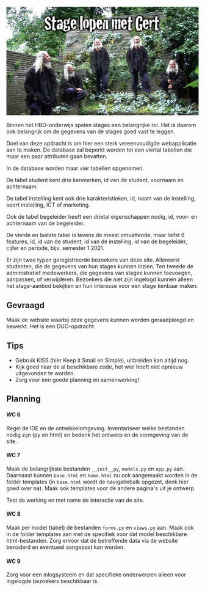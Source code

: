 ![Stage lopen met Gert](imgs/stage.jpeg)

Binnen het HBO-onderwijs spelen stages een belangrijke rol. Het is daarom ook belangrijk om de gegevens van de stages goed vast te leggen. 

Doel van deze opdracht is om hier een sterk vereenvoudigde webapplicatie aan te maken. De database zal beperkt worden tot een viertal tabellen die maar een paar attributen gaan bevatten.

In de database worden maar vier tabellen opgenomen.

De tabel student kent drie kenmerken, id van de student, voornaam en achternaam.

De tabel instelling kent ook drie karakteristieken, id, naam van de instelling, soort instelling, ICT of marketing.

Ook de tabel begeleider heeft een drietal eigenschappen nodig, id, voor- en achternaam van de begeleider.

De vierde en laatste tabel is tevens de meest omvattende, maar liefst 6 features, id, id van de student, id van de instelling, id van de begeleider, cijfer en periode, bijv. semester 1 2021.

Er zijn twee typen geregistreerde bezoekers van deze site. Allereerst studenten, die de gegevens van hun stages kunnen inzien. Ten tweede de administratief medewerkers, die gegevens van stages kunnen toevoegen, aanpassen, of verwijderen. Bezoekers die niet zijn ingelogd kunnen alleen het stage-aanbod bekijken en hun interesse voor een stage kenbaar maken.

## Gevraagd

Maak de website waarbij deze gegevens kunnen worden geraadpleegd en bewerkt. Het is een DUO-opdracht. 

## Tips

- Gebruik KISS (hier Keep it Small en Simple), uitbreiden kan altijd nog.
- Kijk goed naar de al beschikbare code, het wiel hoeft niet opnieuw uitgevonden te worden.
- Zorg voor een goede planning en samenwerking!

## Planning

#### WC 6
Regel de IDE en de ontwikkelomgeving. Inventariseer welke bestanden nodig zijn (py en html) en bedenk het ontwerp en de vormgeving van de site. 

#### WC 7
Maak de belangrijkste bestanden `__init__py`, `models.py` en `app.py` aan.
Daarnaast kunnen `base.html` en `home.html` nu ook aangemaakt worden in de folder templates (in `base.html` wordt de navigatiebalk opgezet, denk hier goed over na).
Maak ook templates voor de andere pagina's uit je ontwerp

Test de werking en met name de interactie van de site.

#### WC 8
Maak per model (tabel) de bestanden `forms.py` en `views.py` aan.
Maak ook in de folder templates aan met de specifiek voor dat model beschikbare html-bestanden. Zorg ervoor dat de betreffende data via de website benaderd en eventueel aangepast kan worden.

#### WC 9
Zorg voor een inlogsysteem en dat specifieke onderwerpen alleen voor ingelogde bezoekers beschikbaar is.


